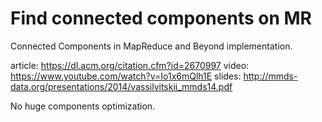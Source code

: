 Find connected components on MR
===============================

Connected Components in MapReduce and Beyond implementation.

article: https://dl.acm.org/citation.cfm?id=2670997
video: https://www.youtube.com/watch?v=Io1x6mQlh1E
slides: http://mmds-data.org/presentations/2014/vassilvitskii_mmds14.pdf

No huge components optimization.
